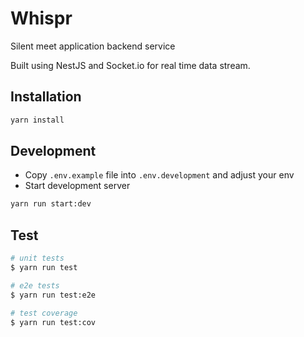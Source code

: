 # Whispr

Silent meet application backend service

Built using NestJS and Socket.io for real time data stream.

## Installation

```bash
yarn install
```

## Development

- Copy `.env.example` file into `.env.development` and adjust your env
- Start development server

```bash
yarn run start:dev
```

## Test

```bash
# unit tests
$ yarn run test

# e2e tests
$ yarn run test:e2e

# test coverage
$ yarn run test:cov
```
